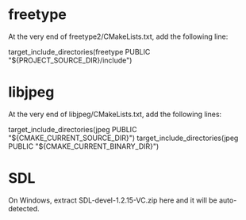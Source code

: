 # freetype
At the very end of freetype2/CMakeLists.txt, add the following line:

target_include_directories(freetype PUBLIC "${PROJECT_SOURCE_DIR}/include")

# libjpeg
At the very end of libjpeg/CMakeLists.txt, add the following lines:

target_include_directories(jpeg PUBLIC "${CMAKE_CURRENT_SOURCE_DIR}")
target_include_directories(jpeg PUBLIC "${CMAKE_CURRENT_BINARY_DIR}")

# SDL
On Windows, extract SDL-devel-1.2.15-VC.zip here and it will be auto-detected.

